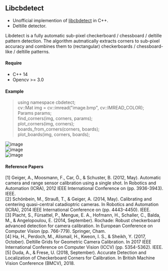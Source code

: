 Libcbdetect
---
- Unofficial implemention of [libcbdetect](http://www.cvlibs.net/software/libcbdetect/) in C++.  
- Deltille detector.  

Libdetect is a fully automatic sub-pixel checkerboard / chessboard / deltille pattern detection. The algorithm autmatically extracts corners to sub-pixel accuracy and combines them to (rectangular) checkerboards / chessboard-like / deltille patterns.  
  
#### Require
- C++ 14  
- Opencv >= 3.0  
  
#### Example
> using namespace cbdetect;  
> cv::Mat img = cv::imread("image.bmp", cv::IMREAD_COLOR);  
> Params params;  
> find_corners(img, corners, params);  
> plot_corners(img, corners);  
> boards_from_corners(corners, boards);  
> plot_boards(img, corners, boards);  
  
![image](https://github.com/ftdlyc/libcbdetect/blob/master/example_data/e2_result.png)  
![image](https://github.com/ftdlyc/libcbdetect/blob/master/example_data/e6_result.png)  
![image](https://github.com/ftdlyc/libcbdetect/blob/master/example_data/e7_result.png)  
  
#### Reference Papers
[1] Geiger, A., Moosmann, F., Car, Ö., & Schuster, B. (2012, May). Automatic camera and range sensor calibration using a single shot. In Robotics and Automation (ICRA), 2012 IEEE International Conference on (pp. 3936-3943). IEEE.  
[2] Schönbein, M., Strauß, T., & Geiger, A. (2014, May). Calibrating and centering quasi-central catadioptric cameras. In Robotics and Automation (ICRA), 2014 IEEE International Conference on (pp. 4443-4450). IEEE.  
[3] Placht, S., Fürsattel, P., Mengue, E. A., Hofmann, H., Schaller, C., Balda, M., & Angelopoulou, E. (2014, September). Rochade: Robust checkerboard advanced detection for camera calibration. In European Conference on Computer Vision (pp. 766-779). Springer, Cham.  
[4] Ha, H., Perdoch, M., Alismail, H., Kweon, I. S., & Sheikh, Y. (2017, October). Deltille Grids for Geometric Camera Calibration. In 2017 IEEE International Conference on Computer Vision (ICCV) (pp. 5354-5362). IEEE.  
[5] Duda, A., & Frese, U. (2018, September). Accurate Detection and Localization of Checkerboard Corners for Calibration. In British Machine Vision Conference (BMCV), 2018.  
